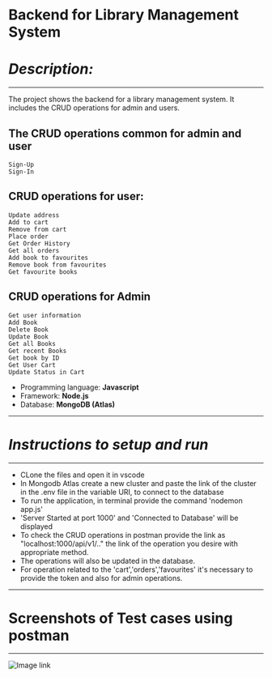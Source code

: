 # **Backend for Library Management System**

# _Description:_
---
The project shows the backend for a library management system. It includes the CRUD operations for admin and users.

The CRUD operations common for admin and user
--

    Sign-Up
    Sign-In
CRUD operations for user:
--
    Update address
    Add to cart
    Remove from cart
    Place order
    Get Order History
    Get all orders
    Add book to favourites
    Remove book from favourites
    Get favourite books
CRUD operations for Admin
---
    Get user information
    Add Book
    Delete Book
    Update Book
    Get all Books
    Get recent Books
    Get book by ID
    Get User Cart
    Update Status in Cart

- Programming language: **Javascript**
- Framework: **Node.js**
- Database: **MongoDB (Atlas)**
---


# _Instructions to setup and run_
----
- CLone the files and open it in vscode
- In Mongodb Atlas create a new cluster and paste the link of the cluster in the .env file in the variable URI, to connect to the database
- To run the application, in terminal provide the command 'nodemon app.js'
- 'Server Started at port 1000' and 
'Connected to Database' will be displayed
- To check the CRUD operations in postman provide the link as "localhost:1000/api/v1/.." the link of the operation you desire with appropriate method.
- The operations will also be updated in the database.
- For operation related to the 'cart','orders','favourites' it's necessary to provide the token and also for admin operations.
---
# Screenshots of Test cases using postman
---
![Image link](D:\MERN\Bookstore\backend\images) 


    
